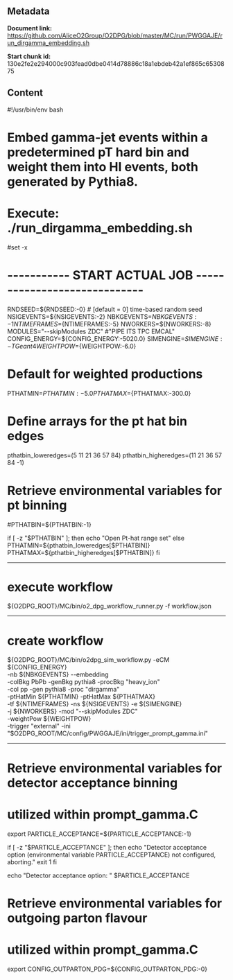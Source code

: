 ## Metadata

**Document link:** https://github.com/AliceO2Group/O2DPG/blob/master/MC/run/PWGGAJE/run_dirgamma_embedding.sh

**Start chunk id:** 130e2fe2e294000c903fead0dbe0414d78886c18a1ebdeb42a1ef865c6530875

## Content

#!/usr/bin/env bash

# Embed gamma-jet events within a predetermined pT hard bin and weight them into HI events, both generated by Pythia8.
# Execute: ./run_dirgamma_embedding.sh

#set -x


# ----------- START ACTUAL JOB  -----------------------------

RNDSEED=${RNDSEED:-0}   # [default = 0] time-based random seed
NSIGEVENTS=${NSIGEVENTS:-2}
NBKGEVENTS=${NBKGEVENTS:-1}
NTIMEFRAMES=${NTIMEFRAMES:-5}
NWORKERS=${NWORKERS:-8}
MODULES="--skipModules ZDC" #"PIPE ITS TPC EMCAL"
CONFIG_ENERGY=${CONFIG_ENERGY:-5020.0}
SIMENGINE=${SIMENGINE:-TGeant4}
WEIGHTPOW=${WEIGHTPOW:-6.0}

# Default for weighted productions
PTHATMIN=${PTHATMIN:-5.0}
PTHATMAX=${PTHATMAX:-300.0}

# Define arrays for the pt hat bin edges
pthatbin_loweredges=(5 11 21 36 57 84)
pthatbin_higheredges=(11 21 36 57 84 -1)

# Retrieve environmental variables for pt binning
#PTHATBIN=${PTHATBIN:-1}

if [ -z "$PTHATBIN" ]; then
    echo "Open Pt-hat range set"
else
  PTHATMIN=${pthatbin_loweredges[$PTHATBIN]}
  PTHATMAX=${pthatbin_higheredges[$PTHATBIN]}
fi

---

# execute workflow
${O2DPG_ROOT}/MC/bin/o2_dpg_workflow_runner.py -f workflow.json

---

# create workflow
${O2DPG_ROOT}/MC/bin/o2dpg_sim_workflow.py -eCM ${CONFIG_ENERGY}                                     \
                                           -nb ${NBKGEVENTS} --embedding                             \
                                           -colBkg PbPb -genBkg pythia8 -procBkg "heavy_ion"         \
                                           -col    pp   -gen    pythia8 -proc    "dirgamma"          \
                                           -ptHatMin ${PTHATMIN} -ptHatMax ${PTHATMAX}               \
                                           -tf ${NTIMEFRAMES} -ns ${NSIGEVENTS} -e ${SIMENGINE}      \
                                           -j ${NWORKERS} -mod "--skipModules ZDC"                   \
                                           -weightPow ${WEIGHTPOW}                                   \
                                           -trigger "external" -ini "\$O2DPG_ROOT/MC/config/PWGGAJE/ini/trigger_prompt_gamma.ini"

---

# Retrieve environmental variables for detector acceptance binning
# utilized within prompt_gamma.C
export PARTICLE_ACCEPTANCE=${PARTICLE_ACCEPTANCE:-1}

if [ -z "$PARTICLE_ACCEPTANCE" ]; then
    echo "Detector acceptance option (environmental variable PARTICLE_ACCEPTANCE) not configured, aborting."
    exit 1
fi

echo "Detector acceptance option: " $PARTICLE_ACCEPTANCE

# Retrieve environmental variables for outgoing parton flavour
# utilized within prompt_gamma.C
export CONFIG_OUTPARTON_PDG=${CONFIG_OUTPARTON_PDG:-0}
